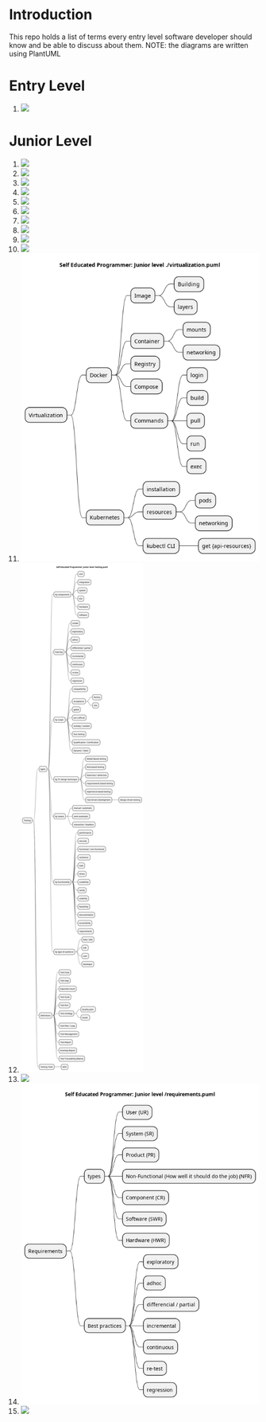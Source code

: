 # Introduction

This repo holds a list of terms every entry level software developer should know and be able to discuss about them.
NOTE: the diagrams are written using PlantUML

# Entry Level

1.  ![](./src/student_level.puml.png)

# Junior Level

1. ![](./src/junior_level.puml.png)
1. ![](./src/basic_computer.puml.png)
1. ![](./src/network.puml.png)
1. ![](./src/linux.puml.png)
1. ![](./src/linux_terminal_commands.png)
1. ![](./src/git.puml.png)
1. ![](./src/editors.puml.png)
1. ![](./src/dev_flow.puml.png)
1. ![](./src/basic_dev_organigram.puml.png)
1. ![](./src/docs.puml.png)
1. ![](./src/virtualization.puml.png)
1. ![](./src/testing.puml.png)
1. ![](./src/testing_root_cause_lookup.puml.png)
1. ![](./src/requirements.puml.png)
1. ![](./src/devops.puml.png)
